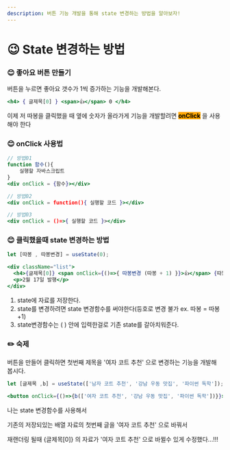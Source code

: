 ```yaml
---
description: 버튼 기능 개발을 통해 state 변경하는 방법을 알아보자!
---
```


# 😉 State 변경하는 방법



### 😊 좋아요 버튼 만들기



버튼을 누르면 좋아요 갯수가 1씩 증가하는 기능을 개발해본다.

```jsx
<h4> { 글제목[0] } <span>👍</span> 0 </h4>
```

이제 저 따봉을 클릭했을 때 옆에 숫자가 올라가게 기능을 개발할려면 <mark style="background-color:orange;">**onClick**</mark> 을 사용해야 한다





### 😊 onClick 사용법

```jsx
// 방법01
function 함수(){
    실행할 자바스크립트
}
<div onClick = {함수}></div>

// 방법02
<div onClick = function(){ 실행할 코드 }></div>

// 방법03
<div onClick = ()=>{ 실행할 코드 }></div>
```





### 😊 클릭했을때 state 변경하는 방법



```jsx
let [따봉 , 따봉변경] = useState(0);

<div className="list"> 
  <h4>{글제목[0]} <span onClick={()=>{ 따봉변경 (따봉 + 1) }}>👍</span> {따봉} </h4>
  <p>2월 17일 발행</p>
</div>
```

1. state에 자료를 저장한다.
2. state를 변경하려면 state 변경함수를 써야한다(등호로 변경 불가 ex. 따봉 = 따봉 +1)&#x20;
3. state변경함수는 ( ) 안에 입력한걸로 기존 state를 갈아치워준다.





### ✏️  숙제

버튼을 만들어 클릭하면 첫번째 제목을 '여자 코트 추천' 으로 변경하는 기능을 개발해 봅시다.



```jsx
let [글제목 ,b] = useState(['남자 코트 추천', '강남 우동 맛집', '파이썬 독학']);

<button onClick={()=>{b(['여자 코트 추천', '강남 우동 맛집', '파이썬 독학'])}}>글제목 바꾸기</button>
```

나는 state 변경함수를 사용해서&#x20;

기존의 저장되있는 배열 자료의 첫번째 글을 '여자 코트 추천' 으로 바꿔서&#x20;

재랜더링 될때 {글제목\[0]} 의 자료가 '여자 코트 추천' 으로 바뀔수 있게 수정했다...!!!
